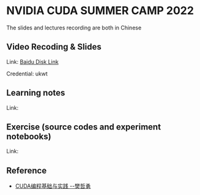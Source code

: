 # NVIDIA CUDA SUMMER CAMP 2022

The slides and lectures recording are both in Chinese

## Video Recoding & Slides

Link: [Baidu Disk Link](https://pan.baidu.com/s/183VC36bBFCIKFrdyUfvRUQ)

Credential: ukwt


## Learning notes
Link:

## Exercise (source codes and experiment notebooks)
Link: 

## Reference
- [CUDA编程基础与实践 --樊哲勇](https://book.douban.com/subject/35252459/)

